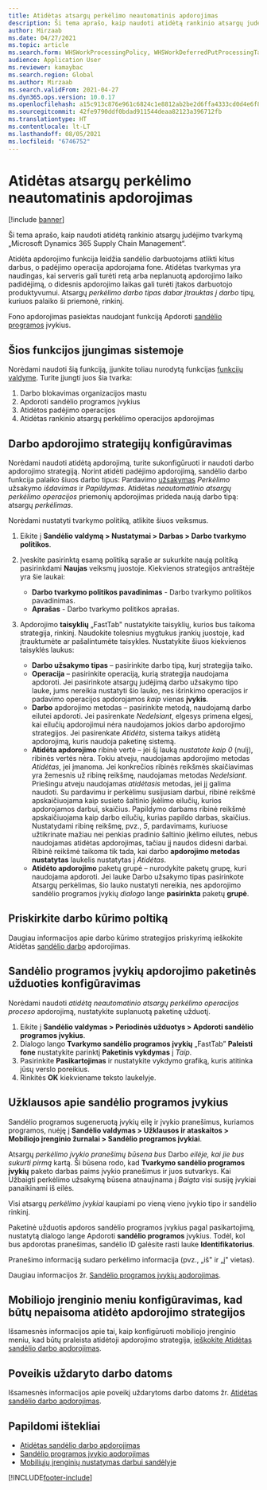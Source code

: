 ```yaml
---
title: Atidėtas atsargų perkėlimo neautomatinis apdorojimas
description: Ši tema aprašo, kaip naudoti atidėtą rankinio atsargų judėjimo tvarkymą „Microsoft Dynamics 365 Supply Chain Management“.
author: Mirzaab
ms.date: 04/27/2021
ms.topic: article
ms.search.form: WHSWorkProcessingPolicy, WHSWorkDeferredPutProcessingTask
audience: Application User
ms.reviewer: kamaybac
ms.search.region: Global
ms.author: Mirzaab
ms.search.validFrom: 2021-04-27
ms.dyn365.ops.version: 10.0.17
ms.openlocfilehash: a15c913c876e961c6824c1e8812ab2be2d6ffa4333cd0d4e6f80cae8bac79394
ms.sourcegitcommit: 42fe9790ddf0bdad911544deaa82123a396712fb
ms.translationtype: HT
ms.contentlocale: lt-LT
ms.lasthandoff: 08/05/2021
ms.locfileid: "6746752"
---
```

# <a name="deferred-processing-of-manual-inventory-movement"></a>Atidėtas atsargų perkėlimo neautomatinis apdorojimas

[!include [banner](../includes/banner.md)]

Ši tema aprašo, kaip naudoti atidėtą rankinio atsargų judėjimo tvarkymą „Microsoft Dynamics 365 Supply Chain Management“.

Atidėta apdorojimo funkcija leidžia sandėlio darbuotojams atlikti kitus darbus, o padėjimo operacija apdorojama fone. Atidėtas tvarkymas yra naudingas, kai serveris gali turėti retą arba neplanuotą apdorojimo laiko padidėjimą, o didesnis apdorojimo laikas gali turėti įtakos darbuotojo produktyvumui. Atsargų *perkėlimo darbo tipas dabar įtrauktas į darbo* tipų, kuriuos palaiko ši priemonė, rinkinį.

Fono apdorojimas pasiektas naudojant funkciją Apdoroti [sandėlio programos](warehouse-app-events.md) įvykius.

## <a name="turn-on-this-feature-for-your-system"></a>Šios funkcijos įjungimas sistemoje

Norėdami naudoti šią funkciją, įjunkite toliau nurodytą funkcijas [funkcijų valdyme](../../fin-ops-core/fin-ops/get-started/feature-management/feature-management-overview.md). Turite įjungti juos šia tvarka:

1. Darbo blokavimas organizacijos mastu
1. Apdoroti sandėlio programos įvykius
1. Atidėtos padėjimo operacijos
1. Atidėtas rankinio atsargų perkėlimo operacijos apdorojimas

## <a name="configure-the-work-processing-policies"></a>Darbo apdorojimo strategijų konfigūravimas

Norėdami naudoti atidėtą apdorojimą, turite sukonfigūruoti ir naudoti darbo apdorojimo strategiją. Norint atidėti padėjimo apdorojimą, sandėlio darbo funkcija palaiko šiuos darbo tipus: Pardavimo [užsakymas](deferred-put.md) *Perkėlimo* užsakymo *išdavimas* ir *Papildymas*. Atidėtas *neautomatinio atsargų perkėlimo operacijos* priemonių apdorojimas prideda naują darbo tipą: atsargų *perkėlimas*.

Norėdami nustatyti tvarkymo politiką, atlikite šiuos veiksmus.

1. Eikite į **Sandėlio valdymą \> Nustatymai \> Darbas \> Darbo tvarkymo politikos**.
1. Įveskite pasirinktą esamą politiką sąraše ar sukurkite naują politiką pasirinkdami **Naujas** veiksmų juostoje. Kiekvienos strategijos antraštėje yra šie laukai:

    - **Darbo tvarkymo politikos pavadinimas** - Darbo tvarkymo politikos pavadinimas.
    - **Aprašas** - Darbo tvarkymo politikos aprašas. 

1. Apdorojimo **taisyklių** „FastTab" nustatykite taisyklių, kurios bus taikoma strategija, rinkinį. Naudokite tolesnius mygtukus įrankių juostoje, kad įtrauktumėte ar pašalintumėte taisykles. Nustatykite šiuos kiekvienos taisyklės laukus:

    - **Darbo užsakymo tipas** – pasirinkite darbo tipą, kurį strategija taiko.
    - **Operacija** – pasirinkite operaciją, kurią strategija naudojama apdoroti. Jei pasirinkote atsargų judėjimą darbo užsakymo tipo lauke, jums nereikia nustatyti šio lauko, nes išrinkimo operacijos ir padavimo operacijos apdorojamos *kaip* vienas **įvykis**.
    - **Darbo** apdorojimo metodas – pasirinkite metodą, naudojamą darbo eilutei apdoroti. Jei pasirenkate *Nedelsiant*, elgesys primena elgesį, kai eilučių apdorojimui nėra naudojamos jokios darbo apdorojimo strategijos. Jei pasirenkate *Atidėta*, sistema taikys atidėtą apdorojimą, kuris naudoja paketinę sistemą.
    - **Atidėta apdorojimo** ribinė vertė – jei šį lauką *nustatote kaip 0* (nulį), ribinės vertės nėra. Tokiu atveju, naudojamas apdorojimo metodas *Atidėtas*, jei įmanoma. Jei konkrečios ribinės reikšmės skaičiavimas yra žemesnis už ribinę reikšmę, naudojamas metodas *Nedelsiant*. Priešingu atveju naudojamas *atidėtasis* metodas, jei jį galima naudoti. Su pardavimu ir perkėlimu susijusiam darbui, ribinė reikšmė apskaičiuojama kaip susieto šaltinio įkėlimo eilučių, kurios apdorojamos darbui, skaičius. Papildymo darbams ribinė reikšmė apskaičiuojama kaip darbo eilučių, kurias papildo darbas, skaičius. Nustatydami ribinę reikšmę, pvz., *5*, pardavimams, kuriuose užtikrinate mažiau nei penkias pradinio šaltinio įkėlimo eilutes, nebus naudojamas atidėtas apdorojimas, tačiau jį naudos didesni darbai. Ribinė reikšmė taikoma tik tada, kai darbo **apdorojimo metodas nustatytas** laukelis nustatytas į *Atidėtas*.
    - **Atidėto apdorojimo** paketų grupė – nurodykite paketų grupę, kuri naudojama apdoroti. Jei lauke Darbo užsakymo tipas pasirinkote Atsargų perkėlimas, šio lauko nustatyti nereikia, nes apdorojimo sandėlio programos įvykių *dialogo* lange **pasirinkta** paketų **grupė**.

## <a name="assign-the-work-creation-policy"></a>Priskirkite darbo kūrimo poltiką

Daugiau informacijos apie darbo kūrimo strategijos priskyrimą ieškokite Atidėtas [sandėlio darbo](deferred-put.md) apdorojimas.

## <a name="set-up-a-batch-job-to-process-warehouse-app-events"></a>Sandėlio programos įvykių apdorojimo paketinės užduoties konfigūravimas

Norėdami naudoti *atidėtą neautomatinio atsargų perkėlimo operacijos proceso* apdorojimą, nustatykite suplanuotą paketinę užduotį.

1. Eikite į **Sandėlio valdymas \> Periodinės užduotys \> Apdoroti sandėlio programos įvykius**.
1. Dialogo lango **Tvarkymo sandėlio programos įvykių** „FastTab” **Paleisti fone** nustatykite parinktį **Paketinis vykdymas** į *Taip*.
1. Pasirinkite **Pasikartojimas** ir nustatykite vykdymo grafiką, kuris atitinka jūsų verslo poreikius.
1. Rinkitės **OK** kiekviename teksto laukelyje.

## <a name="inquire-about-the-warehouse-app-events"></a>Užklausos apie sandėlio programos įvykius

Sandėlio programos sugeneruotą įvykių eilę ir įvykio pranešimus, kuriamos programos, nuėję į **Sandėlio valdymas \> Užklausos ir ataskaitos \> Mobiliojo įrenginio žurnalai \> Sandėlio programos įvykiai**.

Atsargų *perkėlimo įvykio pranešimų būsena bus* Darbo *eilėje, kai jie bus sukurti pirmą* kartą. Ši būsena rodo, kad **Tvarkymo sandėlio programos įvykių** paketo darbas paims įvykio pranešimus ir juos sutvarkys. Kai Užbaigti perkėlimo užsakymą būsena atnaujinama į *Baigta* visi susiję įvykiai panaikinami iš eilės.

Visi atsargų *perkėlimo įvykiai* kaupiami po vieną vieno įvykio tipo ir sandėlio rinkinį.

Paketinė užduotis apdoros sandėlio programos įvykius pagal pasikartojimą, nustatytą dialogo lange Apdoroti **sandėlio programos** įvykius. Todėl, kol bus apdorotas pranešimas, sandėlio ID galėsite rasti lauke **Identifikatorius**.

Pranešimo informaciją sudaro perkėlimo informacija (pvz., „iš" ir „į" vietas).

Daugiau informacijos žr. [Sandėlio programos įvykių apdorojimas](warehouse-app-events.md).

## <a name="configure-the-mobile-device-menu-to-skip-the-deferred-processing-policy"></a>Mobiliojo įrenginio meniu konfigūravimas, kad būtų nepaisoma atidėto apdorojimo strategijos

Išsamesnės informacijos apie tai, kaip konfigūruoti mobiliojo įrenginio meniu, kad būtų praleista atidėtoji apdorojimo strategija, [ieškokite Atidėtas sandėlio darbo apdorojimas](deferred-put.md).

## <a name="impact-on-closed-work-dates"></a>Poveikis uždaryto darbo datoms

Išsamesnės informacijos apie poveikį uždarytoms darbo datoms žr. [Atidėtas sandėlio darbo apdorojimas](deferred-put.md).

## <a name="additional-resources"></a>Papildomi ištekliai

- [Atidėtas sandėlio darbo apdorojimas](deferred-put.md)
- [Sandėlio programos įvykio apdorojimas](warehouse-app-events.md)
- [Mobiliųjų įrenginių nustatymas darbui sandėlyje](configure-mobile-devices-warehouse.md)

[!INCLUDE[footer-include](../../includes/footer-banner.md)]
